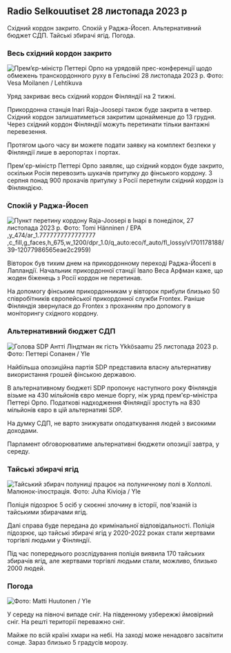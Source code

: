 Radio Selkouutiset 28 листопада 2023 р
----------------------------

Східний кордон закрито. Спокій у Раджа-Йосеп. Альтернативний бюджет СДП. Тайські збирачі ягід. Погода.

### Весь східний кордон закрито

![Прем’єр-міністр Петтері Орпо на урядовій прес-конференції щодо обмежень транскордонного руху в Гельсінкі 28 листопада 2023 р. Фото: Vesa Moilanen / Lehtikuva](https://images.cdn.yle.fi/image/upload/c_crop,h_2880,w_5120,x_0,y_533/ar_1.7777777777777777,c_fill,g_faces,h_675,w_1200/dpr_1.0/q_auto:eco/f_auto/fl_lossy/v1701182429/39-12078586565f7fb63bc0)

Уряд закриває весь східний кордон Фінляндії на 2 тижні.

Прикордонна станція Inari Raja-Joosepi також буде закрита в четвер. Східний кордон залишатиметься закритим щонайменше до 13 грудня. Через східний кордон Фінляндії можуть перетинати тільки вантажні перевезення.

Протягом цього часу ви можете подати заявку на комплект безпеки у Фінляндії лише в аеропортах і портах.

Прем'єр-міністр Петтері Орпо заявляє, що східний кордон буде закрито, оскільки Росія перевозить шукачів притулку до фінського кордону. З серпня понад 900 прохачів притулку з Росії перетнули східний кордон із Фінляндією.

### Спокій у Раджа-Йосеп

![Пункт перетину кордону Raja-Joosepi в Інарі в понеділок, 27 листопада 2023 р. Фото: Tomi Hänninen / EPA](https://images.cdn.yle.fi/image/upload/c_crop,h_3078,w_5472,x_0) ,y_474/ar_1.7777777777777777 ,c_fill,g_faces,h_675,w_1200/dpr_1.0/q_auto:eco/f_auto/fl_lossy/v1701178188/39-12077986565eae2c2959)

Вівторок був тихим днем на прикордонному переході Раджа-Йосепі в Лапландії. Начальник прикордонної станції Івало Веса Арфман каже, що жоден біженець з Росії кордон не перетинав.

На допомогу фінським прикордонникам у вівторок прибули близько 50 співробітників європейської прикордонної служби Frontex. Раніше Фінляндія звернулася до Frontex з проханням про допомогу в моніторингу східного кордону.

### Альтернативний бюджет СДП

![Голова SDP Антті Ліндтман як гість Ykkösaamu 25 листопада 2023 р. Фото: Петтері Сопанен / Yle](https://images.cdn.yle.fi/image/upload/c_crop,h_2250,w_4000,x_0,y_214/ar_1.777777777777777,c_fill,g_faces,h_675,w_1200/dpr_1.0/q_auto:eco/f_auto/fl_lossy/v1700900437/39-12065046561addd1ff4d)

Найбільша опозиційна партія SDP представила власну альтернативу використання грошей фінською державою.

В альтернативному бюджеті SDP пропонує наступного року Фінляндія візьме на 430 мільйонів євро менше боргу, ніж уряд прем'єр-міністра Петтері Орпо. Податкові надходження Фінляндії зростуть на 830 мільйонів євро в цій альтернативі SDP.

На думку СДП, не варто знижувати оподаткування людей з високими доходами.

Парламент обговорюватиме альтернативні бюджети опозиції завтра, у середу.

### Тайські збирачі ягід

![Тайський збирач полуниці працює на полуничному полі в Холлолі. Малюнок-ілюстрація. Фото: Juha Kivioja / Yle](https://images.cdn.yle.fi/image/upload/c_crop,h_3158,w_5615,x_0,y_362/ar_1.777777777777777,c_fill,g_faces,h_675,w_1200/dpr_1.0/q_auto:eco/f_auto/fl_lossy/v1697111616/39-11854426527dce6a43a2)

Поліція підозрює 5 осіб у скоєнні злочину в історії, пов'язаній із тайськими збирачами ягід.

Далі справа буде передана до кримінальної відповідальності. Поліція підозрює, що тайські збирачі ягід у 2020-2022 роках стали жертвами торгівлі людьми у Фінляндії.

Під час попереднього розслідування поліція виявила 170 тайських збирачів ягід, але жертвами торгівлі людьми стали, можливо, близько 2000 людей.

### Погода

![ Фото: Matti Huutonen / Yle](https://images.cdn.yle.fi/image/upload/c_crop,h_1080,w_1919,x_0,y_0/ar_1.777777777777777,c_fill,g_faces,h_675,w_1200/dpr_1.0/q_auto:eco/f_auto/fl_lossy/v1701179634/39-12078316565f0cf485dd)

У середу на півночі випаде сніг. На південному узбережжі ймовірний сніг. На решті території переважно сніг.

Майже по всій країні хмари на небі. На заході може ненадовго засвітити сонце. Зараз близько 5 градусів морозу.
